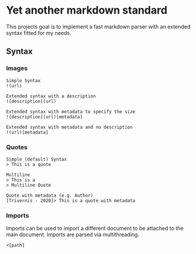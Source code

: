 # Yet another markdown standard

This projects goal is to implement a fast markdown parser with an extended syntax fitted
for my needs.

## Syntax

### Images

```
Simple Syntax
!(url)

Extended syntax with a description
![description](url)

Extended syntax with metadata to specify the size
![description](url)[metadata]

Extended syntax with metadata and no description
!(url)[metadata]
```

### Quotes

```
Simple (default) Syntax
> This is a quote

Multiline
> This is a 
> Multiline Quote

Quote with metadata (e.g. Author)
[Trivernis - 2020]> This is a quote with metadata
```

### Imports

Imports can be used to import a different document to be attached to the main document.
Imports are parsed via multithreading.

```
<[path]
```